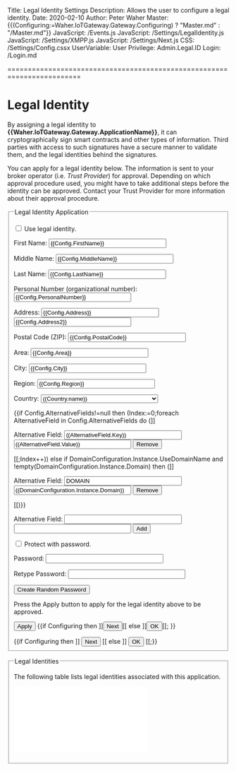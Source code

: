 ﻿Title: Legal Identity Settings
Description: Allows the user to configure a legal identity.
Date: 2020-02-10
Author: Peter Waher
Master: {{(Configuring:=Waher.IoTGateway.Gateway.Configuring) ? "Master.md" : "/Master.md"}}
JavaScript: /Events.js
JavaScript: /Settings/LegalIdentity.js
JavaScript: /Settings/XMPP.js
JavaScript: /Settings/Next.js
CSS: /Settings/Config.cssx
UserVariable: User
Privilege: Admin.Legal.ID
Login: /Login.md

========================================================================

Legal Identity
===================

By assigning a legal identity to **{{Waher.IoTGateway.Gateway.ApplicationName}}**, it can cryptographically sign smart contracts and other
types of information. Third parties with access to such signatures have a secure manner to validate them, and the legal identities behind the 
signatures.

You can apply for a legal identity below. The information is sent to your broker operator (i.e. *Trust Provider*) for approval. Depending
on which approval procedure used, you might have to take additional steps before the identity can be approved. Contact your Trust Provider for
more information about their approval procedure.

<form>
<fieldset>
<legend>Legal Identity Application</legend>

<p>
<input type="checkbox" name="UseLegalIdentity" id="UseLegalIdentity" {{ConfigClass:=Waher.IoTGateway.Setup.LegalIdentityConfiguration;Config:=ConfigClass.Instance;Config.UseLegalIdentity ? "checked" : ""}} onclick="ToggleLegalIdentityProperties()"/>
<label for="UseLegalIdentity" title="If a legal identity should be assigned to the system.">Use legal identity.</label>
</p>

<div id="LegalIdentityProperties" style="display:{{Config.UseLegalIdentity ? "block" : "none"}}">

<p>
<label for="FirstName">First Name:</label>  
<input id="FirstName" name="FirstName" type="text" style="width:20em" title="First name of person." value="{{Config.FirstName}}" {{Config.Step=0 ? "autofocus" : ""}}/>
</p>

<p>
<label for="MiddleName">Middle Name:</label>  
<input id="MiddleName" name="MiddleName" type="text" style="width:20em" title="Middle name of person." value="{{Config.MiddleName}}"/>
</p>

<p>
<label for="LastName">Last Name:</label>  
<input id="LastName" name="LastName" type="text" style="width:20em" title="Last name of person." value="{{Config.LastName}}"/>
</p>

<p>
<label for="PNr">Personal Number (organizational number):</label>  
<input id="PNr" name="PNr" type="text" style="width:20em" title="Number of person or organization." value="{{Config.PersonalNumber}}"/>
</p>

<p>
<label for="Address">Address:</label>  
<input id="Address" name="Address" type="text" style="width:20em" title="Address." value="{{Config.Address}}"/>  
<input id="Address2" name="Address2" type="text" style="width:20em" title="Address." value="{{Config.Address2}}"/>
</p>

<p>
<label for="PostalCode">Postal Code (ZIP):</label>  
<input id="PostalCode" name="PostalCode" type="text" style="width:20em" title="Postal code, or zip code." value="{{Config.PostalCode}}"/>
</p>

<p>
<label for="Area">Area:</label>  
<input id="Area" name="Area" type="text" style="width:20em" title="Name of area." value="{{Config.Area}}"/>
</p>

<p>
<label for="City">City:</label>  
<input id="City" name="City" type="text" style="width:20em" title="Name of city." value="{{Config.City}}"/>
</p>

<p>
<label for="Region">Region:</label>  
<input id="Region" name="Region" type="text" style="width:20em" title="Name of region." value="{{Config.Region}}"/>
</p>

<p>
<label for="Country">Country:</label>  
<select id="Country" name="Country" style="width:20em" title="Name of country.">
{{
	Countries:=[
	   {"code":"AF", "name":"AFGHANISTAN"},
	   {"code":"AX", "name":"ÅLAND ISLANDS"},
	   {"code":"AL", "name":"ALBANIA"},
	   {"code":"DZ", "name":"ALGERIA"},
	   {"code":"AS", "name":"AMERICAN SAMOA"},
	   {"code":"AD", "name":"ANDORRA"},
	   {"code":"AO", "name":"ANGOLA"},
	   {"code":"AI", "name":"ANGUILLA"},
	   {"code":"AQ", "name":"ANTARCTICA"},
	   {"code":"AG", "name":"ANTIGUA AND BARBUDA"},
	   {"code":"AR", "name":"ARGENTINA"},
	   {"code":"AM", "name":"ARMENIA"},
	   {"code":"AW", "name":"ARUBA"},
	   {"code":"AU", "name":"AUSTRALIA"},
	   {"code":"AT", "name":"AUSTRIA"},
	   {"code":"AZ", "name":"AZERBAIJAN"},
	   {"code":"BS", "name":"BAHAMAS"},
	   {"code":"BH", "name":"BAHRAIN"},
	   {"code":"BD", "name":"BANGLADESH"},
	   {"code":"BB", "name":"BARBADOS"},
	   {"code":"BY", "name":"BELARUS"},
	   {"code":"BE", "name":"BELGIUM"},
	   {"code":"BZ", "name":"BELIZE"},
	   {"code":"BJ", "name":"BENIN"},
	   {"code":"BM", "name":"BERMUDA"},
	   {"code":"BT", "name":"BHUTAN"},
	   {"code":"BO", "name":"BOLIVIA"},
	   {"code":"BA", "name":"BOSNIA AND HERZEGOVINA"},
	   {"code":"BW", "name":"BOTSWANA"},
	   {"code":"BV", "name":"BOUVET ISLAND"},
	   {"code":"BR", "name":"BRAZIL"},
	   {"code":"IO", "name":"BRITISH INDIAN OCEAN TERRITORY"},
	   {"code":"BN", "name":"BRUNEI DARUSSALAM"},
	   {"code":"BG", "name":"BULGARIA"},
	   {"code":"BF", "name":"BURKINA FASO"},
	   {"code":"BI", "name":"BURUNDI"},
	   {"code":"KH", "name":"CAMBODIA"},
	   {"code":"CM", "name":"CAMEROON"},
	   {"code":"CA", "name":"CANADA"},
	   {"code":"CV", "name":"CAPE VERDE"},
	   {"code":"KY", "name":"CAYMAN ISLANDS"},
	   {"code":"CF", "name":"CENTRAL AFRICAN REPUBLIC"},
	   {"code":"TD", "name":"CHAD"},
	   {"code":"CL", "name":"CHILE"},
	   {"code":"CN", "name":"CHINA"},
	   {"code":"CX", "name":"CHRISTMAS ISLAND"},
	   {"code":"CC", "name":"COCOS (KEELING) ISLANDS"},
	   {"code":"CO", "name":"COLOMBIA"},
	   {"code":"KM", "name":"COMOROS"},
	   {"code":"CG", "name":"CONGO"},
	   {"code":"CD", "name":"CONGO, THE DEMOCRATIC REPUBLIC OF THE"},
	   {"code":"CK", "name":"COOK ISLANDS"},
	   {"code":"CR", "name":"COSTA RICA"},
	   {"code":"CI", "name":"COTE D'IVOIRE"},
	   {"code":"HR", "name":"CROATIA"},
	   {"code":"CU", "name":"CUBA"},
	   {"code":"CY", "name":"CYPRUS"},
	   {"code":"CZ", "name":"CZECH REPUBLIC"},
	   {"code":"DK", "name":"DENMARK"},
	   {"code":"DJ", "name":"DJIBOUTI"},
	   {"code":"DM", "name":"DOMINICA"},
	   {"code":"DO", "name":"DOMINICAN REPUBLIC"},
	   {"code":"EC", "name":"ECUADOR"},
	   {"code":"EG", "name":"EGYPT"},
	   {"code":"SV", "name":"EL SALVADOR"},
	   {"code":"GQ", "name":"EQUATORIAL GUINEA"},
	   {"code":"ER", "name":"ERITREA"},
	   {"code":"EE", "name":"ESTONIA"},
	   {"code":"ET", "name":"ETHIOPIA"},
	   {"code":"FK", "name":"FALKLAND ISLANDS (MALVINAS)"},
	   {"code":"FO", "name":"FAROE ISLANDS"},
	   {"code":"FJ", "name":"FIJI"},
	   {"code":"FI", "name":"FINLAND"},
	   {"code":"FR", "name":"FRANCE"},
	   {"code":"GF", "name":"FRENCH GUIANA"},
	   {"code":"PF", "name":"FRENCH POLYNESIA"},
	   {"code":"TF", "name":"FRENCH SOUTHERN TERRITORIES"},
	   {"code":"GA", "name":"GABON"},
	   {"code":"GM", "name":"GAMBIA"},
	   {"code":"GE", "name":"GEORGIA"},
	   {"code":"DE", "name":"GERMANY"},
	   {"code":"GH", "name":"GHANA"},
	   {"code":"GI", "name":"GIBRALTAR"},
	   {"code":"GR", "name":"GREECE"},
	   {"code":"GL", "name":"GREENLAND"},
	   {"code":"GD", "name":"GRENADA"},
	   {"code":"GP", "name":"GUADELOUPE"},
	   {"code":"GU", "name":"GUAM"},
	   {"code":"GT", "name":"GUATEMALA"},
	   {"code":"GG", "name":"GUERNSEY"},
	   {"code":"GN", "name":"GUINEA"},
	   {"code":"GW", "name":"GUINEA-BISSAU"},
	   {"code":"GY", "name":"GUYANA"},
	   {"code":"HT", "name":"HAITI"},
	   {"code":"HM", "name":"HEARD ISLAND AND MCDONALD ISLANDS"},
	   {"code":"VA", "name":"HOLY SEE (VATICAN CITY STATE)"},
	   {"code":"HN", "name":"HONDURAS"},
	   {"code":"HK", "name":"HONG KONG"},
	   {"code":"HU", "name":"HUNGARY"},
	   {"code":"IS", "name":"ICELAND"},
	   {"code":"IN", "name":"INDIA"},
	   {"code":"ID", "name":"INDONESIA"},
	   {"code":"IR", "name":"IRAN, ISLAMIC REPUBLIC OF"},
	   {"code":"IQ", "name":"IRAQ"},
	   {"code":"IE", "name":"IRELAND"},
	   {"code":"IM", "name":"ISLE OF MAN"},
	   {"code":"IL", "name":"ISRAEL"},
	   {"code":"IT", "name":"ITALY"},
	   {"code":"JM", "name":"JAMAICA"},
	   {"code":"JP", "name":"JAPAN"},
	   {"code":"JE", "name":"JERSEY"},
	   {"code":"JO", "name":"JORDAN"},
	   {"code":"KZ", "name":"KAZAKHSTAN"},
	   {"code":"KE", "name":"KENYA"},
	   {"code":"KI", "name":"KIRIBATI"},
	   {"code":"KP", "name":"KOREA, DEMOCRATIC PEOPLE'S REPUBLIC OF"},
	   {"code":"KR", "name":"KOREA, REPUBLIC OF"},
	   {"code":"KW", "name":"KUWAIT"},
	   {"code":"KG", "name":"KYRGYZSTAN"},
	   {"code":"LA", "name":"LAO PEOPLE'S DEMOCRATIC REPUBLIC"},
	   {"code":"LV", "name":"LATVIA"},
	   {"code":"LB", "name":"LEBANON"},
	   {"code":"LS", "name":"LESOTHO"},
	   {"code":"LR", "name":"LIBERIA"},
	   {"code":"LY", "name":"LIBYAN ARAB JAMAHIRIYA"},
	   {"code":"LI", "name":"LIECHTENSTEIN"},
	   {"code":"LT", "name":"LITHUANIA"},
	   {"code":"LU", "name":"LUXEMBOURG"},
	   {"code":"MO", "name":"MACAO"},
	   {"code":"MK", "name":"MACEDONIA, THE FORMER YUGOSLAV REPUBLIC OF"},
	   {"code":"MG", "name":"MADAGASCAR"},
	   {"code":"MW", "name":"MALAWI"},
	   {"code":"MY", "name":"MALAYSIA"},
	   {"code":"MV", "name":"MALDIVES"},
	   {"code":"ML", "name":"MALI"},
	   {"code":"MT", "name":"MALTA"},
	   {"code":"MH", "name":"MARSHALL ISLANDS"},
	   {"code":"MQ", "name":"MARTINIQUE"},
	   {"code":"MR", "name":"MAURITANIA"},
	   {"code":"MU", "name":"MAURITIUS"},
	   {"code":"YT", "name":"MAYOTTE"},
	   {"code":"MX", "name":"MEXICO"},
	   {"code":"FM", "name":"MICRONESIA, FEDERATED STATES OF"},
	   {"code":"MD", "name":"MOLDOVA, REPUBLIC OF"},
	   {"code":"MC", "name":"MONACO"},
	   {"code":"MN", "name":"MONGOLIA"},
	   {"code":"MS", "name":"MONTSERRAT"},
	   {"code":"MA", "name":"MOROCCO"},
	   {"code":"MZ", "name":"MOZAMBIQUE"},
	   {"code":"MM", "name":"MYANMAR"},
	   {"code":"NA", "name":"NAMIBIA"},
	   {"code":"NR", "name":"NAURU"},
	   {"code":"NP", "name":"NEPAL"},
	   {"code":"NL", "name":"NETHERLANDS"},
	   {"code":"AN", "name":"NETHERLANDS ANTILLES"},
	   {"code":"NC", "name":"NEW CALEDONIA"},
	   {"code":"NZ", "name":"NEW ZEALAND"},
	   {"code":"NI", "name":"NICARAGUA"},
	   {"code":"NE", "name":"NIGER"},
	   {"code":"NG", "name":"NIGERIA"},
	   {"code":"NU", "name":"NIUE"},
	   {"code":"NF", "name":"NORFOLK ISLAND"},
	   {"code":"MP", "name":"NORTHERN MARIANA ISLANDS"},
	   {"code":"NO", "name":"NORWAY"},
	   {"code":"OM", "name":"OMAN"},
	   {"code":"PK", "name":"PAKISTAN"},
	   {"code":"PW", "name":"PALAU"},
	   {"code":"PS", "name":"PALESTINIAN TERRITORY, OCCUPIED"},
	   {"code":"PA", "name":"PANAMA"},
	   {"code":"PG", "name":"PAPUA NEW GUINEA"},
	   {"code":"PY", "name":"PARAGUAY"},
	   {"code":"PE", "name":"PERU"},
	   {"code":"PH", "name":"PHILIPPINES"},
	   {"code":"PN", "name":"PITCAIRN"},
	   {"code":"PL", "name":"POLAND"},
	   {"code":"PT", "name":"PORTUGAL"},
	   {"code":"PR", "name":"PUERTO RICO"},
	   {"code":"QA", "name":"QATAR"},
	   {"code":"RE", "name":"REUNION"},
	   {"code":"RO", "name":"ROMANIA"},
	   {"code":"RU", "name":"RUSSIAN FEDERATION"},
	   {"code":"RW", "name":"RWANDA"},
	   {"code":"SH", "name":"SAINT HELENA"},
	   {"code":"KN", "name":"SAINT KITTS AND NEVIS"},
	   {"code":"LC", "name":"SAINT LUCIA"},
	   {"code":"PM", "name":"SAINT PIERRE AND MIQUELON"},
	   {"code":"VC", "name":"SAINT VINCENT AND THE GRENADINES"},
	   {"code":"WS", "name":"SAMOA"},
	   {"code":"SM", "name":"SAN MARINO"},
	   {"code":"ST", "name":"SAO TOME AND PRINCIPE"},
	   {"code":"SA", "name":"SAUDI ARABIA"},
	   {"code":"SN", "name":"SENEGAL"},
	   {"code":"CS", "name":"SERBIA AND MONTENEGRO"},
	   {"code":"SC", "name":"SEYCHELLES"},
	   {"code":"SL", "name":"SIERRA LEONE"},
	   {"code":"SG", "name":"SINGAPORE"},
	   {"code":"SK", "name":"SLOVAKIA"},
	   {"code":"SI", "name":"SLOVENIA"},
	   {"code":"SB", "name":"SOLOMON ISLANDS"},
	   {"code":"SO", "name":"SOMALIA"},
	   {"code":"ZA", "name":"SOUTH AFRICA"},
	   {"code":"GS", "name":"SOUTH GEORGIA AND THE SOUTH SANDWICH ISLANDS"},
	   {"code":"ES", "name":"SPAIN"},
	   {"code":"LK", "name":"SRI LANKA"},
	   {"code":"SD", "name":"SUDAN"},
	   {"code":"SR", "name":"SURINAME"},
	   {"code":"SJ", "name":"SVALBARD AND JAN MAYEN"},
	   {"code":"SZ", "name":"SWAZILAND"},
	   {"code":"SE", "name":"SWEDEN"},
	   {"code":"CH", "name":"SWITZERLAND"},
	   {"code":"SY", "name":"SYRIAN ARAB REPUBLIC"},
	   {"code":"TW", "name":"TAIWAN, PROVINCE OF CHINA"},
	   {"code":"TJ", "name":"TAJIKISTAN"},
	   {"code":"TZ", "name":"TANZANIA, UNITED REPUBLIC OF"},
	   {"code":"TH", "name":"THAILAND"},
	   {"code":"TL", "name":"TIMOR-LESTE"},
	   {"code":"TG", "name":"TOGO"},
	   {"code":"TK", "name":"TOKELAU"},
	   {"code":"TO", "name":"TONGA"},
	   {"code":"TT", "name":"TRINIDAD AND TOBAGO"},
	   {"code":"TN", "name":"TUNISIA"},
	   {"code":"TR", "name":"TURKEY"},
	   {"code":"TM", "name":"TURKMENISTAN"},
	   {"code":"TC", "name":"TURKS AND CAICOS ISLANDS"},
	   {"code":"TV", "name":"TUVALU"},
	   {"code":"UG", "name":"UGANDA"},
	   {"code":"UA", "name":"UKRAINE"},
	   {"code":"AE", "name":"UNITED ARAB EMIRATES"},
	   {"code":"GB", "name":"UNITED KINGDOM"},
	   {"code":"US", "name":"UNITED STATES"},
	   {"code":"UM", "name":"UNITED STATES MINOR OUTLYING ISLANDS"},
	   {"code":"UY", "name":"URUGUAY"},
	   {"code":"UZ", "name":"UZBEKISTAN"},
	   {"code":"VU", "name":"VANUATU"},
	   {"code":"VE", "name":"VENEZUELA"},
	   {"code":"VN", "name":"VIET NAM"},
	   {"code":"VG", "name":"VIRGIN ISLANDS, BRITISH"},
	   {"code":"VI", "name":"VIRGIN ISLANDS, U.S."},
	   {"code":"WF", "name":"WALLIS AND FUTUNA"},
	   {"code":"EH", "name":"WESTERN SAHARA"},
	   {"code":"YE", "name":"YEMEN"},
	   {"code":"ZM", "name":"ZAMBIA"},
	   {"code":"ZW", "name":"ZIMBABWE"}
	];
	foreach Country in Countries do
		]]<option value="((Country.code))"((Config.Country=Country.code?" selected":""))>((Country.name))</option>[[
}}
</select>
</p>

{{if Config.AlternativeFields!=null then (Index:=0;foreach AlternativeField in Config.AlternativeFields do (]]
<p>
<label for="AltFieldName((Index))">Alternative Field:</label>  
<input id="AltFieldName((Index))" name="NameAltField((Index))" type="text" style="width:20em" title="Alternative field name."
	value="((AlternativeField.Key))"/>
<input id="AltFieldValue((Index))" name="AltFieldValue((Index))" type="text" style="width:20em" title="Alternative field value."
	value="((AlternativeField.Value))"/>
<button type="button" class="negButtonSm" onclick="RemoveAltField('((Index))')">Remove</button>
</p>
[[;Index++)) else if DomainConfiguration.Instance.UseDomainName and !empty(DomainConfiguration.Instance.Domain) then (]]
<p>
<label for="AltFieldName0">Alternative Field:</label>  
<input id="AltFieldName0" name="NameAltField0" type="text" style="width:20em" title="Alternative field name." value="DOMAIN"/>
<input id="AltFieldValue0" name="AltFieldValue0" type="text" style="width:20em" title="Alternative field value." value="((DomainConfiguration.Instance.Domain))"/>
<button type="button" class="negButtonSm" onclick="RemoveAltField('0')">Remove</button>
</p>
[[)}}

<p>
<label for="AltFieldName">Alternative Field:</label>  
<input id="AltFieldName" name="AltFieldName" type="text" style="width:20em" title="Alternative field name."/>
<input id="AltFieldValue" name="AltFieldValue" type="text" style="width:20em" title="Alternative field value."/>
<button type="button" class="posButtonSm" onclick="AddAltField()">Add</button>
</p>

<p>
<input type="checkbox" name="ProtectWithPassword" id="ProtectWithPassword" {{Config.ProtectWithPassword ? "checked" : ""}} onclick="TogglePasswordProperties()"/>
<label for="ProtectWithPassword" title="If the legal identity should be protected with a password. If so, contracts signed with the identity must be manually approved before they can be signed.">Protect with password.</label>
</p>

<div id="PasswordProperties" style="display:{{Config.ProtectWithPassword ? "block" : "none"}}">

<p>
<label for="Password">Password:</label>  
<input id="Password" name="Password" type="password" style="width:20em" title="Password used to protect the legal identity."/>
</p>

<p>
<label for="Password2">Retype Password:</label>  
<input id="Password2" name="Password2" type="password" style="width:20em" title="Retype password, to make sure you've typed it correctly.."/>
</p>

<button type='button' onclick='RandomizePassword()'>Create Random Password</button>
</div>

<p>Press the Apply button to apply for the legal identity above to be approved.</p>
<p id="ApplyError" class="error" style="display:none">Unable to apply for a legal identity. Error reported: <span id='Error'></span></p>
<p id="NextMessage" class="message"{{Config.Step=0 ? ' style="display:none"':''}}>Application successfully sent. You can wait here until the identity becomes approved, or choose to continue, by clicking the Next button.</p>

<button type='button' onclick='ApplyIdentity()'>Apply</button>
{{if Configuring then 
]]<button id='NextButton' type='button' onclick='Next()' style='display:((Config.Step>=1 ? "inline-block" : "none"))'>Next</button>[[ else 
]]<button id='NextButton' type='button' onclick='Ok()'>OK</button>[[;
}}

</div>

<div id="NotLegalIdentityProperties" style="display:{{Config.UseLegalIdentity ? "none" : "block"}}">
{{if Configuring then ]]
<button type='button' onclick='Next()'>Next</button>
[[ else ]]
<button type='button' onclick='Ok()'>OK</button>
[[;}}
</div>

</fieldset>
</form>


<fieldset>
<legend>Legal Identities</legend>

The following table lists legal identities associated with this application.

<div id="Identities">

![Identities](LegalIdentities.md)

</div>
</fieldset>
